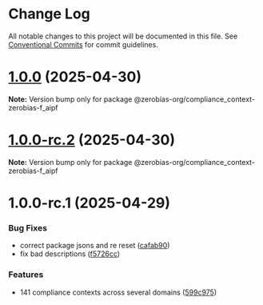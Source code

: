 # Change Log

All notable changes to this project will be documented in this file.
See [Conventional Commits](https://conventionalcommits.org) for commit guidelines.

# [1.0.0](https://github.com/zerobias-org/compliance_context/compare/@zerobias-org/compliance_context-zerobias-f_aipf@1.0.0-rc.2...@zerobias-org/compliance_context-zerobias-f_aipf@1.0.0) (2025-04-30)

**Note:** Version bump only for package @zerobias-org/compliance_context-zerobias-f_aipf





# [1.0.0-rc.2](https://github.com/zerobias-org/compliance_context/compare/@zerobias-org/compliance_context-zerobias-f_aipf@1.0.0-rc.1...@zerobias-org/compliance_context-zerobias-f_aipf@1.0.0-rc.2) (2025-04-30)

**Note:** Version bump only for package @zerobias-org/compliance_context-zerobias-f_aipf





# 1.0.0-rc.1 (2025-04-29)


### Bug Fixes

* correct package jsons and re reset ([cafab90](https://github.com/zerobias-org/compliance_context/commit/cafab90b3771e45ffeefa4ea2dca415266baa99f))
* fix bad descriptions ([f5726cc](https://github.com/zerobias-org/compliance_context/commit/f5726cc749df176f6d8e37f3d2ed07b1302f60e5))


### Features

* 141 compliance contexts across several domains ([599c975](https://github.com/zerobias-org/compliance_context/commit/599c975fcf3da5bbfffe4113c7f5f793e5231e68))
